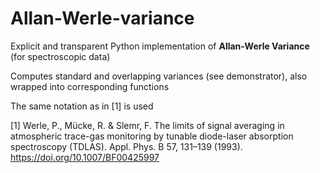 # Allan-Werle-variance
Explicit and transparent Python implementation of **Allan-Werle Variance** (for spectroscopic data)

Computes standard and overlapping variances (see demonstrator), also wrapped into corresponding functions

The same notation as in [1] is used


[1] Werle, P., Mücke, R. & Slemr, F. The limits of signal averaging in atmospheric trace-gas monitoring by tunable diode-laser absorption spectroscopy (TDLAS). Appl. Phys. B 57, 131–139 (1993). https://doi.org/10.1007/BF00425997
